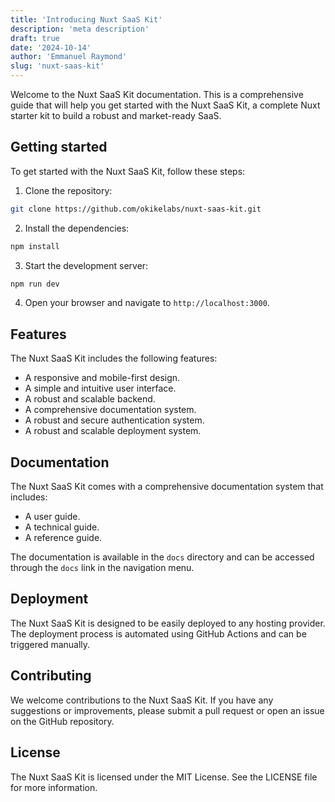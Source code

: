 ```yaml
---
title: 'Introducing Nuxt SaaS Kit'
description: 'meta description'
draft: true
date: '2024-10-14'
author: 'Emmanuel Raymond'
slug: 'nuxt-saas-kit'
---
```


Welcome to the Nuxt SaaS Kit documentation. This is a comprehensive guide that will help you get started with the Nuxt SaaS Kit, a complete Nuxt starter kit to build a robust and market-ready SaaS.

## Getting started

To get started with the Nuxt SaaS Kit, follow these steps:

1. Clone the repository:

```bash
git clone https://github.com/okikelabs/nuxt-saas-kit.git
```

2. Install the dependencies:

```bash
npm install
```

3. Start the development server:

```bash
npm run dev
```

4. Open your browser and navigate to `http://localhost:3000`.

## Features

The Nuxt SaaS Kit includes the following features:

- A responsive and mobile-first design.
- A simple and intuitive user interface.
- A robust and scalable backend.
- A comprehensive documentation system.
- A robust and secure authentication system.
- A robust and scalable deployment system.      

## Documentation

The Nuxt SaaS Kit comes with a comprehensive documentation system that includes:

- A user guide.
- A technical guide.
- A reference guide.

The documentation is available in the `docs` directory and can be accessed through the `docs` link in the navigation menu.

## Deployment

The Nuxt SaaS Kit is designed to be easily deployed to any hosting provider. The deployment process is automated using GitHub Actions and can be triggered manually.

## Contributing

We welcome contributions to the Nuxt SaaS Kit. If you have any suggestions or improvements, please submit a pull request or open an issue on the GitHub repository.

## License

The Nuxt SaaS Kit is licensed under the MIT License. See the LICENSE file for more information.